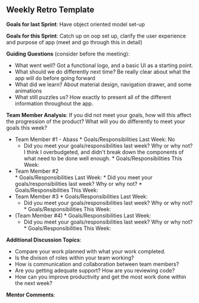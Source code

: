 ## Weekly Retro Template  

**Goals for last Sprint**: Have object oriented model set-up

**Goals for this Sprint**: Catch up on oop set up, clarify the user experience and purpose of app (meet and go through this in detail)

**Guiding Questions** (consider before the meeting):

  *  What went well? Got a functional logo, and a basic UI as a starting point.
  *  What should we do differently next time? Be really clear about what the app will do before going forward
  *  What did we learn? About material design, navigation drawer, and some animations
  *  What still puzzles us? How exactly to present all of the different information throughout the app.
 
**Team Member Analysis**:
If you did not meet your goals, how will this affect the progression of the product? What will you do differently to meet your goals this week?

  *  Team Member #1 - Abass
    * Goals/Responsibilities Last Week: No
        * Did you meet your goals/responsibilities last week? Why or why not? I think I overbudgeted, and didn't break down the components of what need to be done well enough.
    * Goals/Responsibilities This Week:
  *  Team Member #2    
    * Goals/Responsibilities Last Week: 
         * Did you meet your goals/responsibilities last week? Why or why not?
    * Goals/Responsibilities This Week:
  *  Team Member #3
    * Goals/Responsibilities Last Week:
        * Did you meet your goals/responsibilities last week? Why or why not?
    * Goals/Responsibilities This Week:
  *  (Team Member #4)
    * Goals/Responsibilities Last Week:
       * Did you meet your goals/responsibilities last week? Why or why not?
    * Goals/Responsibilities This Week:

**Additional Discussion Topics**:

  *  Compare your work planned with what your work completed. 
  *  Is the divison of roles within your team working?
  *  How is communication and collaboration between team members?
  *  Are you getting adequate support? How are you reviewing code?
  *  How can you improve productivity and get the most work done within the next week?

**Mentor Comments**:
